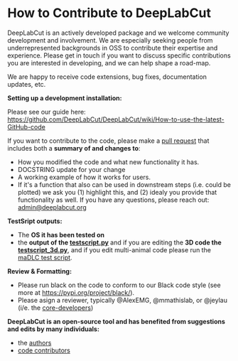 # How to Contribute to DeepLabCut

DeepLabCut is an actively developed package and we welcome community development and involvement. We are especially seeking people from underrepresented backgrounds in OSS to contribute their expertise and experience. Please get in touch if you want to discuss specific contributions you are interested in developing, and we can help shape a road-map.

We are happy to receive code extensions, bug fixes, documentation updates, etc.

**Setting up a development installation:**

Please see our guide here: https://github.com/DeepLabCut/DeepLabCut/wiki/How-to-use-the-latest-GitHub-code

If you want to contribute to the code, please make a [pull request](https://github.com/DeepLabCut/DeepLabCut/pull/new/) that includes both a **summary of and changes to**:

- How you modified the code and what new functionality it has.
- DOCSTRING update for your change
- A working example of how it works for users. 
- If it's a function that also can be used in downstream steps (i.e. could be plotted) we ask you (1) highlight this, and (2) idealy you provide that functionality as well. If you have any questions, please reach out: admin@deeplabcut.org 

**TestSript outputs:**

- The **OS it has been tested on**
- the **output of the [testscript.py](/examples/testscript.py)** and if you are editing the **3D code the [testscript_3d.py](/examples/testscript_3d.py)**, and if you edit multi-animal code please run the [maDLC test script](https://github.com/DeepLabCut/DeepLabCut/blob/master/examples/testscript_multianimal.py).

**Review & Formatting:**

- Please run black on the code to conform to our Black code style (see more at https://pypi.org/project/black/). 
- Please asign a reviewer, typically @AlexEMG, @mmathislab, or @jeylau (i/e. the [core-developers](https://github.com/orgs/DeepLabCut/teams/core-developers/members))


**DeepLabCut is an open-source tool and has benefited from suggestions and edits by many individuals:**

- the [authors](/AUTHORS)
- [code contributors](https://github.com/DeepLabCut/DeepLabCut/graphs/contributors) 


